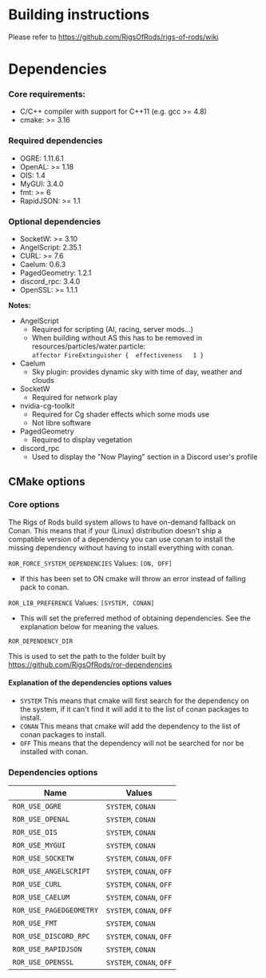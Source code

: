 # Building instructions
Please refer to https://github.com/RigsOfRods/rigs-of-rods/wiki

# Dependencies
### Core requirements:
* C/C++ compiler with support for C++11 (e.g. gcc >= 4.8)
* cmake: >= 3.16

### Required dependencies

* OGRE:  1.11.6.1
* OpenAL: >= 1.18
* OIS:  1.4
* MyGUI:  3.4.0
* fmt: >= 6
* RapidJSON: >= 1.1

### Optional dependencies

* SocketW: >= 3.10
* AngelScript:  2.35.1
* CURL: >= 7.6
* Caelum:  0.6.3
* PagedGeometry:  1.2.1
* discord_rpc:  3.4.0
* OpenSSL: >= 1.1.1

**Notes:**
* AngelScript
  * Required for scripting (AI, racing, server mods...)
  * When building without AS this has to be removed in resources/particles/water.particle:  
  `affector FireExtinguisher {	effectiveness 	1 }`
* Caelum
  * Sky plugin: provides dynamic sky with time of day, weather and clouds
* SocketW
  * Required for network play
* nvidia-cg-toolkit
  * Required for Cg shader effects which some mods use
  * Not libre software
* PagedGeometry
  * Required to display vegetation
* discord_rpc
  * Used to display the "Now Playing" section in a Discord user's profile


## CMake options

### Core options

The Rigs of Rods build system allows to have on-demand fallback on Conan.
This means that if your (Linux) distribution doesn't ship a compatible version of a dependency you can use conan to install the missing dependency without having to install everything with conan.

`ROR_FORCE_SYSTEM_DEPENDENCIES`
Values: `[ON, OFF]`

* If this has been set to ON cmake will throw an error instead of falling pack to conan.

`ROR_LIB_PREFERENCE`
Values: `[SYSTEM, CONAN]`

* This will set the preferred method of obtaining dependencies.
See the explanation below for meaning the values.

`ROR_DEPENDENCY_DIR`

This is used to set the path to the folder built by https://github.com/RigsOfRods/ror-dependencies

#### **Explanation of the dependencies options values**

* `SYSTEM` This means that cmake will first search for the dependency on the system, if it can't find it will add it to the list of conan packages to install.
* `CONAN` This means that cmake will add the dependency to the list of conan packages to install.
* `OFF` This means that the dependency will not be searched for nor be installed with conan.

### Dependencies options

| Name | Values |
|------|--------|
| `ROR_USE_OGRE` | `SYSTEM`, `CONAN` |
| `ROR_USE_OPENAL` | `SYSTEM`, `CONAN` |
| `ROR_USE_OIS` | `SYSTEM`, `CONAN` |
| `ROR_USE_MYGUI` | `SYSTEM`, `CONAN` |
| `ROR_USE_SOCKETW` | `SYSTEM`, `CONAN`, `OFF` |
| `ROR_USE_ANGELSCRIPT` | `SYSTEM`, `CONAN`, `OFF` |
| `ROR_USE_CURL` | `SYSTEM`, `CONAN`, `OFF` |
| `ROR_USE_CAELUM` | `SYSTEM`, `CONAN`, `OFF` |
| `ROR_USE_PAGEDGEOMETRY` | `SYSTEM`, `CONAN`, `OFF` |
| `ROR_USE_FMT` | `SYSTEM`, `CONAN` |
| `ROR_USE_DISCORD_RPC` | `SYSTEM`, `CONAN`, `OFF` |
| `ROR_USE_RAPIDJSON` | `SYSTEM`, `CONAN` |
| `ROR_USE_OPENSSL` | `SYSTEM`, `CONAN`, `OFF` |
